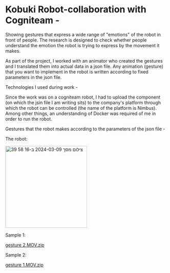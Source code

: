 # Kobuki Robot-collaboration with Cogniteam - 

Showing gestures that express a wide range of "emotions" of the robot in front of people. 
The research is designed to check whether people understand the emotion the robot is trying to express by the movement it makes.

As part of the project, I worked with an animator who created the gestures and I translated them into actual data in a json file.
Any animation (gesture) that you want to implement in the robot is written according to fixed parameters in the json file.

Technologies I used during work -

Since the work was on a cogniteam robot, I had to upload the component (on which the jsin file I am writing sits) to the
company's platform through which the robot can be controlled (the name of the platform is Nimbus).
Among other things, an understanding of Docker was required of me in order to run the robot.

Gestures that the robot makes according to the parameters of the json file -

The robot:

<img width="255" alt="צילום מסך 2024-03-09 ב-16 58 39" src="https://github.com/omriamidi/Tray_Robot/assets/111886837/2c0dcfc6-0fbb-45a7-80e0-33a14dc67ee9">

Sample 1:

[gesture 2.MOV.zip](https://github.com/omriamidi/Tray_Robot/files/14542959/gesture.2.MOV.zip)


Sample 2:

[gesture 1.MOV.zip](https://github.com/omriamidi/Tray_Robot/files/14542982/gesture.1.MOV.zip)
